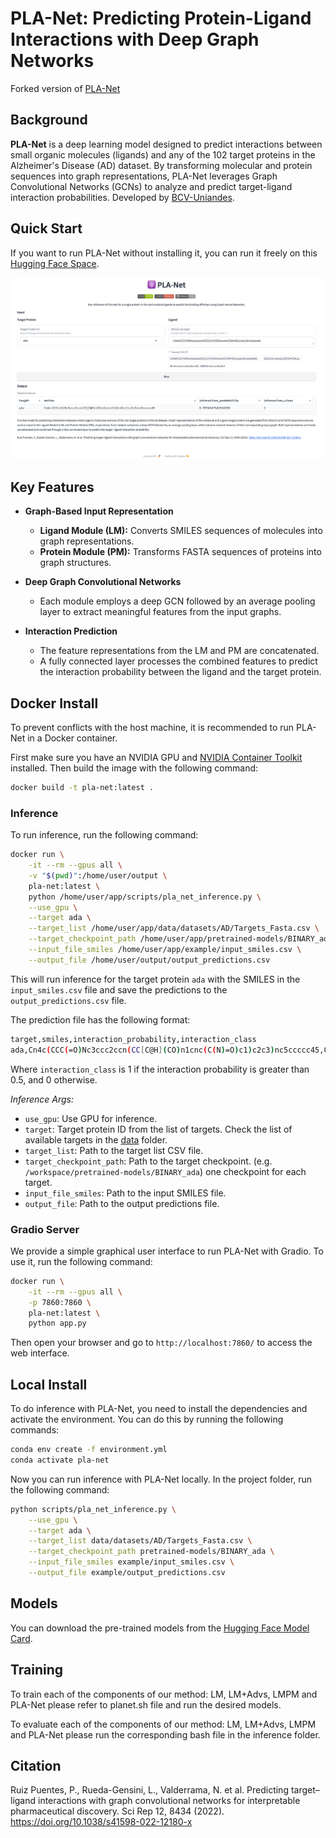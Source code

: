 # PLA-Net: Predicting Protein-Ligand Interactions with Deep Graph Networks

Forked version of [PLA-Net](https://github.com/BCV-Uniandes/PLA-Net) 

## Background

**PLA-Net** is a deep learning model designed to predict interactions between small organic molecules (ligands) and any of the 102 target proteins in the Alzheimer's Disease (AD) dataset. By transforming molecular and protein sequences into graph representations, PLA-Net leverages Graph Convolutional Networks (GCNs) to analyze and predict target-ligand interaction probabilities. Developed by [BCV-Uniandes](https://github.com/BCV-Uniandes/PLA-Net).

## Quick Start

If you want to run PLA-Net without installing it, you can run it freely on this [Hugging Face Space](https://huggingface.co/spaces/juliocesar-io/PLA-Net).

![](./gradio/home.png)

## Key Features

- **Graph-Based Input Representation**
  - **Ligand Module (LM):** Converts SMILES sequences of molecules into graph representations.
  - **Protein Module (PM):** Transforms FASTA sequences of proteins into graph structures.

- **Deep Graph Convolutional Networks**
  - Each module employs a deep GCN followed by an average pooling layer to extract meaningful features from the input graphs.

- **Interaction Prediction**
  - The feature representations from the LM and PM are concatenated.
  - A fully connected layer processes the combined features to predict the interaction probability between the ligand and the target protein.

## Docker Install

To prevent conflicts with the host machine, it is recommended to run PLA-Net in a Docker container.

First make sure you have an NVIDIA GPU and [NVIDIA Container Toolkit](https://docs.nvidia.com/datacenter/cloud-native/container-toolkit/install-guide.html) installed. Then build the image with the following command:

```bash
docker build -t pla-net:latest .
```

### Inference

To run inference, run the following command:

```bash
docker run \
    -it --rm --gpus all \
    -v "$(pwd)":/home/user/output \
    pla-net:latest \
    python /home/user/app/scripts/pla_net_inference.py \
    --use_gpu \
    --target ada \
    --target_list /home/user/app/data/datasets/AD/Targets_Fasta.csv \
    --target_checkpoint_path /home/user/app/pretrained-models/BINARY_ada \
    --input_file_smiles /home/user/app/example/input_smiles.csv \
    --output_file /home/user/output/output_predictions.csv
```


This will run inference for the target protein `ada` with the SMILES in the `input_smiles.csv` file and save the predictions to the `output_predictions.csv` file.

The prediction file has the following format:

```bash
target,smiles,interaction_probability,interaction_class
ada,Cn4c(CCC(=O)Nc3ccc2ccn(CC[C@H](CO)n1cnc(C(N)=O)c1)c2c3)nc5ccccc45,0.9994347542524338,1
```

Where `interaction_class` is 1 if the interaction probability is greater than 0.5, and 0 otherwise.


*Inference Args:*

- `use_gpu`: Use GPU for inference.
- `target`: Target protein ID from the list of targets. Check the list of available targets in the [data](https://github.com/juliocesar-io/PLA-Net/blob/main/data/datasets/AD/Targets_Fasta.csv) folder.
- `target_list`: Path to the target list CSV file.
- `target_checkpoint_path`: Path to the target checkpoint. (e.g. `/workspace/pretrained-models/BINARY_ada`) one checkpoint for each target.
- `input_file_smiles`: Path to the input SMILES file.
- `output_file`: Path to the output predictions file.


### Gradio Server
We provide a simple graphical user interface to run PLA-Net with Gradio. To use it, run the following command:

```bash
docker run \
    -it --rm --gpus all \
    -p 7860:7860 \
    pla-net:latest \
    python app.py
```

Then open your browser and go to `http://localhost:7860/` to access the web interface. 

    
## Local Install

To do inference with PLA-Net, you need to install the dependencies and activate the environment. You can do this by running the following commands:

```bash
conda env create -f environment.yml
conda activate pla-net
```

Now you can run inference with PLA-Net locally. In the project folder, run the following command:

```bash
python scripts/pla_net_inference.py \
    --use_gpu \
    --target ada \
    --target_list data/datasets/AD/Targets_Fasta.csv \
    --target_checkpoint_path pretrained-models/BINARY_ada \
    --input_file_smiles example/input_smiles.csv \
    --output_file example/output_predictions.csv
```

## Models

You can download the pre-trained models from the [Hugging Face Model Card](https://huggingface.co/juliocesar-io/PLA-Net/tree/main/checkpoints).

## Training 

To train each of the components of our method: LM, LM+Advs, LMPM and PLA-Net please refer to planet.sh file and run the desired models.

To evaluate each of the components of our method: LM, LM+Advs, LMPM and PLA-Net please run the corresponding bash file in the inference folder.

## Citation

Ruiz Puentes, P., Rueda-Gensini, L., Valderrama, N. et al. Predicting target–ligand interactions with graph convolutional networks for interpretable pharmaceutical discovery. Sci Rep 12, 8434 (2022). https://doi.org/10.1038/s41598-022-12180-x